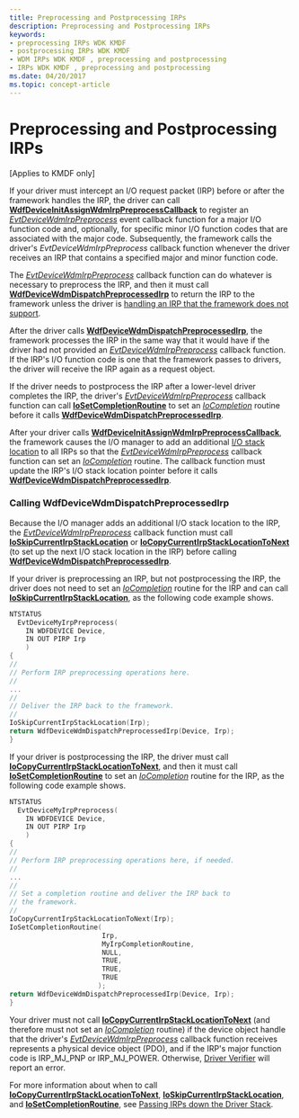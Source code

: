 ```yaml
---
title: Preprocessing and Postprocessing IRPs
description: Preprocessing and Postprocessing IRPs
keywords:
- preprocessing IRPs WDK KMDF
- postprocessing IRPs WDK KMDF
- WDM IRPs WDK KMDF , preprocessing and postprocessing
- IRPs WDK KMDF , preprocessing and postprocessing
ms.date: 04/20/2017
ms.topic: concept-article
---
```


# Preprocessing and Postprocessing IRPs


\[Applies to KMDF only\]

If your driver must intercept an I/O request packet (IRP) before or after the framework handles the IRP, the driver can call [**WdfDeviceInitAssignWdmIrpPreprocessCallback**](/windows-hardware/drivers/ddi/wdfdevice/nf-wdfdevice-wdfdeviceinitassignwdmirppreprocesscallback) to register an [*EvtDeviceWdmIrpPreprocess*](/windows-hardware/drivers/ddi/wdfdevice/nc-wdfdevice-evt_wdfdevice_wdm_irp_preprocess) event callback function for a major I/O function code and, optionally, for specific minor I/O function codes that are associated with the major code. Subsequently, the framework calls the driver's *EvtDeviceWdmIrpPreprocess* callback function whenever the driver receives an IRP that contains a specified major and minor function code.

The [*EvtDeviceWdmIrpPreprocess*](/windows-hardware/drivers/ddi/wdfdevice/nc-wdfdevice-evt_wdfdevice_wdm_irp_preprocess) callback function can do whatever is necessary to preprocess the IRP, and then it must call [**WdfDeviceWdmDispatchPreprocessedIrp**](/windows-hardware/drivers/ddi/wdfdevice/nf-wdfdevice-wdfdevicewdmdispatchpreprocessedirp) to return the IRP to the framework unless the driver is [handling an IRP that the framework does not support](handling-an-irp-that-the-framework-does-not-support.md).

After the driver calls [**WdfDeviceWdmDispatchPreprocessedIrp**](/windows-hardware/drivers/ddi/wdfdevice/nf-wdfdevice-wdfdevicewdmdispatchpreprocessedirp), the framework processes the IRP in the same way that it would have if the driver had not provided an [*EvtDeviceWdmIrpPreprocess*](/windows-hardware/drivers/ddi/wdfdevice/nc-wdfdevice-evt_wdfdevice_wdm_irp_preprocess) callback function. If the IRP's I/O function code is one that the framework passes to drivers, the driver will receive the IRP again as a request object.

If the driver needs to postprocess the IRP after a lower-level driver completes the IRP, the driver's [*EvtDeviceWdmIrpPreprocess*](/windows-hardware/drivers/ddi/wdfdevice/nc-wdfdevice-evt_wdfdevice_wdm_irp_preprocess) callback function can call [**IoSetCompletionRoutine**](/windows-hardware/drivers/ddi/wdm/nf-wdm-iosetcompletionroutine) to set an [*IoCompletion*](/windows-hardware/drivers/ddi/wdm/nc-wdm-io_completion_routine) routine before it calls [**WdfDeviceWdmDispatchPreprocessedIrp**](/windows-hardware/drivers/ddi/wdfdevice/nf-wdfdevice-wdfdevicewdmdispatchpreprocessedirp).

After your driver calls [**WdfDeviceInitAssignWdmIrpPreprocessCallback**](/windows-hardware/drivers/ddi/wdfdevice/nf-wdfdevice-wdfdeviceinitassignwdmirppreprocesscallback), the framework causes the I/O manager to add an additional [I/O stack location](../kernel/i-o-stack-locations.md) to all IRPs so that the [*EvtDeviceWdmIrpPreprocess*](/windows-hardware/drivers/ddi/wdfdevice/nc-wdfdevice-evt_wdfdevice_wdm_irp_preprocess) callback function can set an [*IoCompletion*](/windows-hardware/drivers/ddi/wdm/nc-wdm-io_completion_routine) routine. The callback function must update the IRP's I/O stack location pointer before it calls [**WdfDeviceWdmDispatchPreprocessedIrp**](/windows-hardware/drivers/ddi/wdfdevice/nf-wdfdevice-wdfdevicewdmdispatchpreprocessedirp).

### Calling WdfDeviceWdmDispatchPreprocessedIrp

Because the I/O manager adds an additional I/O stack location to the IRP, the [*EvtDeviceWdmIrpPreprocess*](/windows-hardware/drivers/ddi/wdfdevice/nc-wdfdevice-evt_wdfdevice_wdm_irp_preprocess) callback function must call [**IoSkipCurrentIrpStackLocation**](/windows-hardware/drivers/ddi/wdm/nf-wdm-ioskipcurrentirpstacklocation) or [**IoCopyCurrentIrpStackLocationToNext**](/windows-hardware/drivers/ddi/wdm/nf-wdm-iocopycurrentirpstacklocationtonext) (to set up the next I/O stack location in the IRP) before calling [**WdfDeviceWdmDispatchPreprocessedIrp**](/windows-hardware/drivers/ddi/wdfdevice/nf-wdfdevice-wdfdevicewdmdispatchpreprocessedirp).

If your driver is preprocessing an IRP, but not postprocessing the IRP, the driver does not need to set an [*IoCompletion*](/windows-hardware/drivers/ddi/wdm/nc-wdm-io_completion_routine) routine for the IRP and can call [**IoSkipCurrentIrpStackLocation**](/windows-hardware/drivers/ddi/wdm/nf-wdm-ioskipcurrentirpstacklocation), as the following code example shows.

```cpp
NTSTATUS
  EvtDeviceMyIrpPreprocess(
    IN WDFDEVICE Device,
    IN OUT PIRP Irp
    )
{
//
// Perform IRP preprocessing operations here.
//
...
//
// Deliver the IRP back to the framework. 
//
IoSkipCurrentIrpStackLocation(Irp);
return WdfDeviceWdmDispatchPreprocessedIrp(Device, Irp);
}
```

If your driver is postprocessing the IRP, the driver must call [**IoCopyCurrentIrpStackLocationToNext**](/windows-hardware/drivers/ddi/wdm/nf-wdm-iocopycurrentirpstacklocationtonext), and then it must call [**IoSetCompletionRoutine**](/windows-hardware/drivers/ddi/wdm/nf-wdm-iosetcompletionroutine) to set an [*IoCompletion*](/windows-hardware/drivers/ddi/wdm/nc-wdm-io_completion_routine) routine for the IRP, as the following code example shows.

```cpp
NTSTATUS
  EvtDeviceMyIrpPreprocess(
    IN WDFDEVICE Device,
    IN OUT PIRP Irp
    )
{
//
// Perform IRP preprocessing operations here, if needed.
//
...
//
// Set a completion routine and deliver the IRP back to
// the framework. 
//
IoCopyCurrentIrpStackLocationToNext(Irp);
IoSetCompletionRoutine(
                       Irp,
                       MyIrpCompletionRoutine,
                       NULL,
                       TRUE,
                       TRUE,
                       TRUE
                      );
return WdfDeviceWdmDispatchPreprocessedIrp(Device, Irp);
}
```

Your driver must not call [**IoCopyCurrentIrpStackLocationToNext**](/windows-hardware/drivers/ddi/wdm/nf-wdm-iocopycurrentirpstacklocationtonext) (and therefore must not set an [*IoCompletion*](/windows-hardware/drivers/ddi/wdm/nc-wdm-io_completion_routine) routine) if the device object handle that the driver's [*EvtDeviceWdmIrpPreprocess*](/windows-hardware/drivers/ddi/wdfdevice/nc-wdfdevice-evt_wdfdevice_wdm_irp_preprocess) callback function receives represents a physical device object (PDO), and if the IRP's major function code is IRP\_MJ\_PNP or IRP\_MJ\_POWER. Otherwise, [Driver Verifier](../devtest/driver-verifier.md) will report an error.

For more information about when to call [**IoCopyCurrentIrpStackLocationToNext**](/windows-hardware/drivers/ddi/wdm/nf-wdm-iocopycurrentirpstacklocationtonext), [**IoSkipCurrentIrpStackLocation**](/windows-hardware/drivers/ddi/wdm/nf-wdm-ioskipcurrentirpstacklocation), and [**IoSetCompletionRoutine**](/windows-hardware/drivers/ddi/wdm/nf-wdm-iosetcompletionroutine), see [Passing IRPs down the Driver Stack](../kernel/passing-irps-down-the-driver-stack.md).

 

